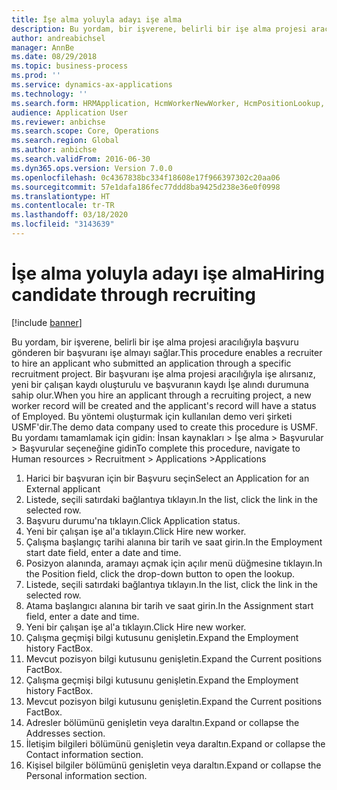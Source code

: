 ```yaml
---
title: İşe alma yoluyla adayı işe alma
description: Bu yordam, bir işverene, belirli bir işe alma projesi aracılığıyla başvuru gönderen bir başvuranı işe almayı sağlar.
author: andreabichsel
manager: AnnBe
ms.date: 08/29/2018
ms.topic: business-process
ms.prod: ''
ms.service: dynamics-ax-applications
ms.technology: ''
ms.search.form: HRMApplication, HcmWorkerNewWorker, HcmPositionLookup, HcmWorker, HcmPosition, HcmPositionDateManager,  DefaultDashboard
audience: Application User
ms.reviewer: anbichse
ms.search.scope: Core, Operations
ms.search.region: Global
ms.author: anbichse
ms.search.validFrom: 2016-06-30
ms.dyn365.ops.version: Version 7.0.0
ms.openlocfilehash: 0c4367838bc334f18608e17f966397302c20aa06
ms.sourcegitcommit: 57e1dafa186fec77ddd8ba9425d238e36e0f0998
ms.translationtype: HT
ms.contentlocale: tr-TR
ms.lasthandoff: 03/18/2020
ms.locfileid: "3143639"
---
```

# <a name="hiring-candidate-through-recruiting"></a><span data-ttu-id="332d7-103">İşe alma yoluyla adayı işe alma</span><span class="sxs-lookup"><span data-stu-id="332d7-103">Hiring candidate through recruiting</span></span>

[!include [banner](../../includes/banner.md)]

<span data-ttu-id="332d7-104">Bu yordam, bir işverene, belirli bir işe alma projesi aracılığıyla başvuru gönderen bir başvuranı işe almayı sağlar.</span><span class="sxs-lookup"><span data-stu-id="332d7-104">This procedure enables a recruiter to hire an applicant who submitted an application through a specific recruitment project.</span></span> <span data-ttu-id="332d7-105">Bir başvuranı işe alma projesi aracılığıyla işe alırsanız, yeni bir çalışan kaydı oluşturulu ve başvuranın kaydı İşe alındı durumuna sahip olur.</span><span class="sxs-lookup"><span data-stu-id="332d7-105">When you hire an applicant through a recruiting project, a new worker record will be created and the applicant's record will have a status of Employed.</span></span> <span data-ttu-id="332d7-106">Bu yöntemi oluşturmak için kullanılan demo veri şirketi USMF'dir.</span><span class="sxs-lookup"><span data-stu-id="332d7-106">The demo data company used to create this procedure is USMF.</span></span> <span data-ttu-id="332d7-107">Bu yordamı tamamlamak için gidin: İnsan kaynakları > İşe alma > Başvurular > Başvurular seçeneğine gidin</span><span class="sxs-lookup"><span data-stu-id="332d7-107">To complete this procedure, navigate to Human resources > Recruitment > Applications >Applications</span></span> 

1. <span data-ttu-id="332d7-108">Harici bir başvuran için bir Başvuru seçin</span><span class="sxs-lookup"><span data-stu-id="332d7-108">Select an Application for an External applicant</span></span>
2. <span data-ttu-id="332d7-109">Listede, seçili satırdaki bağlantıya tıklayın.</span><span class="sxs-lookup"><span data-stu-id="332d7-109">In the list, click the link in the selected row.</span></span>
3. <span data-ttu-id="332d7-110">Başvuru durumu'na tıklayın.</span><span class="sxs-lookup"><span data-stu-id="332d7-110">Click Application status.</span></span>
4. <span data-ttu-id="332d7-111">Yeni bir çalışan işe al'a tıklayın.</span><span class="sxs-lookup"><span data-stu-id="332d7-111">Click Hire new worker.</span></span>
5. <span data-ttu-id="332d7-112">Çalışma başlangıç tarihi alanına bir tarih ve saat girin.</span><span class="sxs-lookup"><span data-stu-id="332d7-112">In the Employment start date field, enter a date and time.</span></span>
6. <span data-ttu-id="332d7-113">Posizyon alanında, aramayı açmak için açılır menü düğmesine tıklayın.</span><span class="sxs-lookup"><span data-stu-id="332d7-113">In the Position field, click the drop-down button to open the lookup.</span></span>
7. <span data-ttu-id="332d7-114">Listede, seçili satırdaki bağlantıya tıklayın.</span><span class="sxs-lookup"><span data-stu-id="332d7-114">In the list, click the link in the selected row.</span></span>
8. <span data-ttu-id="332d7-115">Atama başlangıcı alanına bir tarih ve saat girin.</span><span class="sxs-lookup"><span data-stu-id="332d7-115">In the Assignment start field, enter a date and time.</span></span>
9. <span data-ttu-id="332d7-116">Yeni bir çalışan işe al'a tıklayın.</span><span class="sxs-lookup"><span data-stu-id="332d7-116">Click Hire new worker.</span></span>
10. <span data-ttu-id="332d7-117">Çalışma geçmişi bilgi kutusunu genişletin.</span><span class="sxs-lookup"><span data-stu-id="332d7-117">Expand the Employment history FactBox.</span></span>
11. <span data-ttu-id="332d7-118">Mevcut pozisyon bilgi kutusunu genişletin.</span><span class="sxs-lookup"><span data-stu-id="332d7-118">Expand the Current positions FactBox.</span></span>
12. <span data-ttu-id="332d7-119">Çalışma geçmişi bilgi kutusunu genişletin.</span><span class="sxs-lookup"><span data-stu-id="332d7-119">Expand the Employment history FactBox.</span></span>
13. <span data-ttu-id="332d7-120">Mevcut pozisyon bilgi kutusunu genişletin.</span><span class="sxs-lookup"><span data-stu-id="332d7-120">Expand the Current positions FactBox.</span></span>
14. <span data-ttu-id="332d7-121">Adresler bölümünü genişletin veya daraltın.</span><span class="sxs-lookup"><span data-stu-id="332d7-121">Expand or collapse the Addresses section.</span></span>
15. <span data-ttu-id="332d7-122">İletişim bilgileri bölümünü genişletin veya daraltın.</span><span class="sxs-lookup"><span data-stu-id="332d7-122">Expand or collapse the Contact information section.</span></span>
16. <span data-ttu-id="332d7-123">Kişisel bilgiler bölümünü genişletin veya daraltın.</span><span class="sxs-lookup"><span data-stu-id="332d7-123">Expand or collapse the Personal information section.</span></span>

